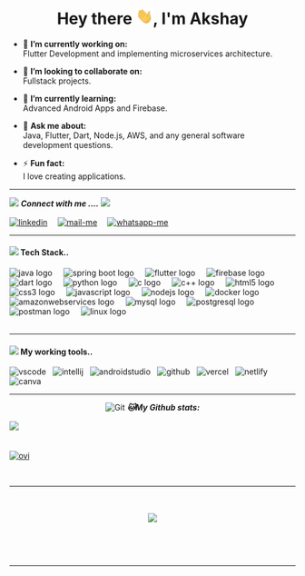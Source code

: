 <h1 align="center" >Hey there <img src="https://raw.githubusercontent.com/ABSphreak/ABSphreak/master/gifs/Hi.gif" width="30px">, I'm Akshay </h1>

- 🔭 **I’m currently working on:**
  <br>Flutter Development and implementing microservices architecture.<br>

- 👯 **I’m looking to collaborate on:**<br>
  Fullstack projects.<br>

- 🌱 **I’m currently learning:**
  <br>Advanced Android Apps and Firebase.<br>

- 💬 **Ask me about:**
  <br>Java, Flutter, Dart, Node.js, AWS, and any general software development questions.<br>

- ⚡ **Fun fact:**
  <br>I love creating applications.<br>
  

 <hr>

<img src="https://media.giphy.com/media/iY8CRBdQXODJSCERIr/giphy.gif" width="30px">&nbsp;***Connect with me ....*** 
<img src='https://raw.githubusercontent.com/ShahriarShafin/ShahriarShafin/main/Assets/handshake.gif' width="70px">
  
  
  <p>
 
 
 <p align="left">
  <a href="https://www.linkedin.com/in/akshaytyagi11092004/" target="_blank"><img align="center" src="https://skillicons.dev/icons?i=linkedin" alt="linkedin" /></a>&emsp;
  <a title="akshaytyagi3102003@gmail.com" href="mailto:akshaytyagi3102003@gmail.com" target="blank"><img align="center"  src="https://cdn-icons-png.flaticon.com/128/888/888853.png"  width="50px"   alt="mail-me" /></a>&emsp;
  <a href="https://wa.me/9870864763" target="blank"><img align="center" src="https://cdn-icons-png.flaticon.com/128/733/733585.png" width="50px"  alt="whatsapp-me" /></a>&emsp;
  
</p>
 
 
 </p>



 <hr>
 <h4><img src="https://media.giphy.com/media/iY8CRBdQXODJSCERIr/giphy.gif" width="30px">&nbsp;Tech Stack..</h4>
<p >

<div align="left">
  <img src="https://cdn.jsdelivr.net/gh/devicons/devicon/icons/java/java-original-wordmark.svg" height="40" alt="java logo"  />
  <img width="12" />
  <img src="https://cdn.jsdelivr.net/gh/devicons/devicon/icons/spring/spring-original-wordmark.svg" height="40" alt="spring boot logo"  />
  <img width="12" />
  <img src="https://cdn.jsdelivr.net/gh/devicons/devicon/icons/flutter/flutter-original.svg" height="40" alt="flutter logo"  />
  <img width="12" />
  <img src="https://cdn.jsdelivr.net/gh/devicons/devicon/icons/firebase/firebase-plain-wordmark.svg" height="40" alt="firebase logo"  />
  <img width="12" />
  <img src="https://cdn.jsdelivr.net/gh/devicons/devicon/icons/dart/dart-original-wordmark.svg" height="40" alt="dart logo"  />
  <img width="12" />
  <img src="https://cdn.jsdelivr.net/gh/devicons/devicon/icons/python/python-original-wordmark.svg" height="40" alt="python logo"  />
  <img width="12" />
  <img src="https://cdn.jsdelivr.net/gh/devicons/devicon/icons/c/c-original.svg" height="40" alt="c logo"  />
  <img width="12" />
  <img src="https://cdn.jsdelivr.net/gh/devicons/devicon/icons/cplusplus/cplusplus-original.svg" height="40" alt="c++ logo"  />
  <img width="12" />
  <img src="https://cdn.jsdelivr.net/gh/devicons/devicon/icons/html5/html5-original-wordmark.svg" height="40" alt="html5 logo"  />
  <img width="12" />
  <img src="https://cdn.jsdelivr.net/gh/devicons/devicon/icons/css3/css3-original-wordmark.svg" height="40" alt="css3 logo"  />
  <img width="12" />
  <img src="https://cdn.jsdelivr.net/gh/devicons/devicon/icons/javascript/javascript-original.svg" height="40" alt="javascript logo"  />
  <img width="12" />
  <img src="https://cdn.jsdelivr.net/gh/devicons/devicon/icons/nodejs/nodejs-original-wordmark.svg" height="40" alt="nodejs logo"  />
  <img width="12" />
  <img src="https://cdn.jsdelivr.net/gh/devicons/devicon/icons/docker/docker-plain-wordmark.svg" height="40" alt="docker logo"  />
  <img width="12" />
  <img src="https://www.vectorlogo.zone/logos/amazon_aws/amazon_aws-icon.svg" height="40" alt="amazonwebservices logo"  />
  <img width="12" />
  <img src="https://cdn.jsdelivr.net/gh/devicons/devicon/icons/mysql/mysql-original-wordmark.svg" height="40" alt="mysql logo"  />
  <img width="12" />
  <img src="https://cdn.jsdelivr.net/gh/devicons/devicon/icons/postgresql/postgresql-original-wordmark.svg" height="40" alt="postgresql logo"  />
  <img width="12" />
  <img src="https://www.vectorlogo.zone/logos/getpostman/getpostman-icon.svg" height="40" alt="postman logo"  />
  <img width="12" />
  <img src="https://cdn.jsdelivr.net/gh/devicons/devicon/icons/linux/linux-original.svg" height="40" alt="linux logo"  />
</div>


 <br/>

 <hr>

<h4><img src="https://media.giphy.com/media/iY8CRBdQXODJSCERIr/giphy.gif" width="30px">&nbsp;My working tools..</h4>
<p>
  <img src="https://img.shields.io/badge/VSCode-0078D4?style=for-the-badge&logo=visual%20studio%20code&logoColor=white" alt="vscode" />&nbsp;&nbsp;
  <img src="https://img.shields.io/badge/IntelliJ-000000?style=for-the-badge&logo=codepen&logoColor=white" alt="intellij" />&nbsp;&nbsp;
  <img src="https://img.shields.io/badge/Android%20Studio-00C7B7?style=for-the-badge&logo=androidstudio&logoColor=green" alt="androidstudio" />&nbsp;&nbsp;
  <img src="https://img.shields.io/badge/GitHub-0078D4?style=for-the-badge&logo=github&logoColor=white" alt="github"/>&nbsp;&nbsp;
  <img src="https://img.shields.io/badge/Vercel-0078D4?style=for-the-badge&logo=vercel&logoColor=black" alt="vercel" />&nbsp;&nbsp;
  <img src="https://img.shields.io/badge/Netlify-00C7B7?style=for-the-badge&logo=netlify&logoColor=white" alt="netlify" />&nbsp;&nbsp;
  <img src="https://img.shields.io/badge/Canva-%2300C4CC.svg?&style=for-the-badge&logo=Canva&logoColor=white" alt="canva" />&nbsp;&nbsp;
 

<hr>
<p align="center">
<img src="https://media.giphy.com/media/W5eoZHPpUx9sapR0eu/giphy.gif" width="30px" alt="Git"/>&nbsp;<i><b>🐱My Github stats:</b></i> 
</p>




<p>
<img align="center" src="https://github-readme-streak-stats.herokuapp.com/?user=kakshaytyagi&theme=chartreuse-dark"  />
<br/><br/><br/>
<a href="https://github.com/kakshaytyagi"><span>
<img align="center" src="https://github-readme-stats.vercel.app/api?username=kakshaytyagi&show_icons=true&locale=en&theme=chartreuse-dark" alt="ovi"/>
</p>




<br/>
<hr clear="both"> 
 <br/>
<p align="center">
<a href="https://github.com/kakshaytyagi"><span>
<img align="center" src="https://github-profile-summary-cards.vercel.app/api/cards/profile-details?username=kakshaytyagi&theme=dracula" />
</span></a> </p>


 <br/>
<!-- GitHub Cup's   -->
 <p align="center" ><img src="https://github-profile-trophy.vercel.app/?username=kakshaytyagi&theme=vue" alt=""/> </p>



<hr clear="both">
